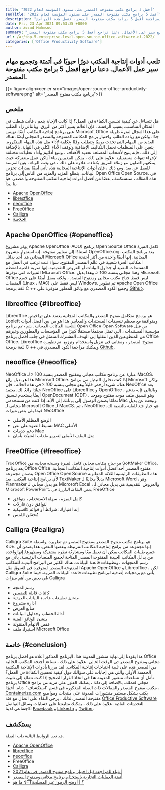 ```yaml
---
title: "أفضل 5 برامج مكتب مفتوحة المصدر على مستوى المؤسسة لعام 2022" 
seoTitle: "أفضل 5 برامج مكتب مفتوحة المصدر على مستوى المؤسسة لعام 2022" 
description: "في هذه المقالة ، سنقوم بمراجعة أفضل 5 برامج مكتب مفتوحة المصدر. تشمل هذه البرامج Apache OpenOffice و Libreoffice و NeoOffice و FreeOffice و Calligra." 
date: Fri, 23 Apr 2021 09:53:35 +0000
author: Assad Mahmood
summary: "تلعب أدوات إنتاجية المكاتب دورًا حيويًا في أتمتة وتجميع سير عمل الأعمال. دعنا نراجع أفضل 5 برامج مكتب مفتوحة المصدر." 
url: /ar/top-5-enterprise-level-open-source-office-software-of-2022/
categories: ['Office Productivity Software']
---
```


## تلعب أدوات إنتاجية المكتب دورًا حيويًا في أتمتة وتجميع مهام سير عمل الأعمال. دعنا نراجع أفضل 5 برامج مكتب مفتوحة المصدر.

{{< figure align=center src="images/open-source-office-productivity-software.png" alt="برنامج مكتب مفتوح المصدر">}}


## ملخص
هل تتساءل عن كيفية تحسين الكفاءة في العمل؟ إذا كانت الإجابة بنعم ، فأنت هبطت في المكان المناسب. بسبب الرقمنة ، فإن العالم يسير أكثر من الورق. وبالتالي زاد الطلب على برنامج إنتاجية المكاتب أيضًا. تهيمن Microsoft Office على هذا المجال لفترة طويلة جدًا. ولكن مع زيادة الطلب واختيار برامج المكاتب المفتوحة والمصدر المجاني أيضًا. هناك العديد من المهام التي تحدث يوميًا وتتطلب وقتًا وتكلفة لأداء مثل هذه المهام المتكررة. يتعين على المنظمات تحمل التكاليف الإضافية وتوقف الأداء الكلي في النهاية. بالإضافة إلى ذلك ، فإنه يتيح لأصحاب المصلحة تحديد الأهداف ، وتتبع أدائهم وأداء تحليلات مختلفة لإجراء تنبؤات مستقبلية.
علاوة على ذلك ، يمكن للمديرين بناء أماكن عمل مشتركة حيث يمكنهم التعاون مع زملاء الفريق بكفاءة. علاوة على ذلك ، في وقت الوباء ، يتيح الفرصة للعمل عن بعد. ومع ذلك ، فإن أدوات الإنتاجية المجانية هذه تأتي أيضًا بقدرات تخزين البيانات. يتطلع المزيد والمزيد من الناس إلى برنامج Open Office Open Source. في هذه المقالة ، سنستكشف بعضًا من أفضل أدوات إنتاجية المكتب المفتوحة والمصدر. هيا بنا نبدأ
  * [Apache OpenOffice][1]
  * [libreoffice][2]
  * [neooffice][3]
  * [FreeOffice][4]
  * [Calligra][5]
  * [الخلاصة][6]

## Apache OpenOffice {#openoffice}

يوفر مشروع Apache OpenOffice (AOO) برنامج Open Source Office كامل الميزة استنادًا إلى معايير مفتوحة. إنه استمرار مشروع OpenOffice.org. يعد برنامج المكتب المجاني هذا أحد بدائل Microsoft Office المجانية. إنها أيضًا واحدة من أكثر أجنحة المكاتب الحرة شعبية في عالم المصدر المفتوح. سواء كنت ترغب في العمل مع المستندات النصية أو جداول البيانات أو العروض التقديمية. إنها ضربة قاضية لمعظم الميزات التي توفرها Microsoft Office. وهذا مجاني بنسبة 100 ٪. وهذا بديل Microsoft Office ليس فقط جناح مكتب مجاني ومفتوح المصدر ، ولكنه يعمل أيضًا على جميع المنصات (Linux ، MAC) ليس فقط على Windows.
تم تطوير Apache Open Office بلغة برمجة C ++ وجميع الكود المصدري مع وثائق المطور متوفرة على [Github][7].

## libreoffice {#libreoffice}

Libreoffice هو برنامج متكامل مفتوح المصدر والمكاتب المجانية يعتمد على تراخيص Lopleft ومتوافقة مع معظم تنسيقات المستندات والمعايير. هذا هو من بين أفضل أدوات إنتاجية المكاتب المجانية.
يتم دعم برنامج Open Office Open Software من قبل مؤسسة المستندات ، التي تمثل مجتمعًا مستقلًا كبيرًا من المؤسسات والمطورين وغيرهم من المتطوعين الذين انتقلوا إلى الهدف المشترك المتمثل في جلب أفضل برنامج Office Office.
Libreoffice مفتوح المصدر ، ومجاني في تنزيل واستخدام وتوزيع. تم تطويره بلغة برمجة C ++ ويمكنك مراجعة الكود المصدري في [Github][8].

## neooffice {#neooffice}

NeoOffice عبارة عن برنامج مكاتب مجاني ومفتوح المصدر بنسبة 100 ٪ لـ MacOS. هذا هو بديل رائع Microsoft Office. إذا كنت تحاول التبديل من برنامج Microsoft ولكن هناك شيء أرخص قليلاً وهو مجاني بنسبة 100 ٪ في هذه الحالة ، فإن NeoOffice يعد خيارًا رائعًا لك.
يعتمد NeoOffice على Libreoffice و OpenOffice ، وبالتالي فإنه يدعم أيضًا يستخدم تنسيق OpenDocument (ODF) ، وهو تنسيق ملف موحد مفتوح وموحد تمامًا يضمن الوصول إلى بياناتك إلى الأبد. إذا كنت من مستخدمي Mac وتبحث عن بديل مجاني لـ Microsoft Office لـ MacOS. ثم ، NeoOffice هو خيار جيد للغاية بالنسبة لك.
فيما يلي بعض ميزات NeoOffice
  * الوضع المظلم الأصلي
  * تسليط الضوء على نص MAC الأصلي
  * دعم خدمات Mac
  * قفل الملف الأصلي لتحرير ملفات الشبكة بأمان

## FreeOffice {#freeoffice}

FreeOffice هو جناح مكاتب مجاني كامل الميزة ونسخة مجانية من SoftMaker Office. يعد برنامج Office Office مفتوح المصدر أحد أفضل أدوات إنتاجية المكاتب المجانية. يتضمن مجموعة Open Office Open Source هذه التطبيقات الرئيسية الثلاثة المطلوبة لأي برنامج إنتاجية المكتب.
يعد TextMaker بديلاً مجانيًا لـ Microsoft Word ، وهو Planmaker هو بديل مجاني لـ Microsoft Excel ، والعروض التقديمية هي بديل مجاني لـ Microsoft PowerPoint.
بعض النقاط البارزة في FreeOffice
  * كامل الميزة ، سهلة الاستخدام ، متوافق
  * التوافق دون تنازلات
  * إنه اختيارك: شرائط أو قوائم كلاسيكية
  * مُحسّن لللمس

## Calligra {#calligra}

Calligra Suite هو برنامج مكتب مفتوح المصدر ومفتوح المصدر تم تطويره بواسطة KDE. إنها مجموعة من برامج إنتاجية المكاتب المرتبطة ببعضها البعض. هذا يضمن أن جميع طلبات المكاتب يمكن أن تعمل معًا ومشاركة نظرة مشتركة ومظهرها. إنها واحدة من بدائل المكاتب الجيدة المفتوحة المصدر المتاحة لجميع المنصات الرئيسية. يأتي مع رسم المتجهات ، وتطبيقات قاعدة البيانات.
هناك الكثير من البرامج البديلة للمكاتب المفتوحة المصدر المتوفرة في السوق مثل Apache OpenOffice و Libreoffice ، لكن Calligra Suite يأتي مع برمجيات إضافية لبرنامج تطبيقات قاعدة البيانات المرئية.
فيما يلي بعض من أهم ميزات Calligra
  * رسم المتجه
  * كائنات قابلة للتضمين
  * منشئ تطبيقات قاعدة البيانات المرئية
  * ادارة مشروع
  * صانع العرض
  * أداة الحساب وجداول البيانات
  * منشئ الوثائق الغنية
  * قفص الاتهام المنقولة
  * استيراد ملف Microsoft Office

## خاتمة {#conclusion}

هذا يقودنا إلى نهاية منشور المدونة هذا. البرنامج المذكور أعلاه هو أفضل برنامج Office مجاني ومفتوح المصدر في الوقت الحالي. علاوة على ذلك ، تساعد أجنحة المكاتب الخالية من المصدر هذه على تلبية احتياجات إنتاجية المكاتب. لقد مررنا بأدوات الإنتاجية المكتبية الخمسة الأولى والتي هي إجابات على سؤالك حول كيفية تحسين الكفاءة في العمل؟ نأمل أن تساعدك منشور المدونة هذا في اتخاذ القرار الصحيح إذا كنت تتطلع إلى تثبيت برنامج Office مجاني لعملك. بالإضافة إلى ذلك ، يمكنك العثور على مزيد من برامج مكتب مفتوح المصدر والمقالات ذات الصلة المذكورة في قسم "استكشاف" أدناه.
أخيرًا ، [Containerize.com][9] يكتب بشكل مستمر منشورات المدونة على منتجات ومواضيع مفتوحة المصدر. لذلك ، يرجى البقاء على اتصال مع فئة [Office Productive Software][10] للتحديثات العادية. علاوة على ذلك ، يمكنك متابعتنا على حسابات وسائل التواصل الاجتماعي لدينا [Facebook][11] و [LinkedIn][12] و [Twitter][13].

## يستكشف
قد تجد الروابط التالية ذات الصلة.
  * [Apache OpenOffice][14]
  * [libreoffice][15]
  * [neooffice][16]
  * [FreeOffice][17]
  * [Calligra][18]
  * [أشياء للمراجعة قبل اختيار برنامج مفتوح المصدر في عام 2021][19]
  * [أتمتة العمليات التجارية باستخدام برنامج مجاني ومفتوح المصدر][20]
  * [ما هو NFT؟ | أوضح الرموز غير المسلحة][21]



 [1]: #openoffice
 [2]: #libreoffice
 [3]: #neooffice
 [4]: #freeoffice
 [5]: #calligra
 [6]: #conclusion
 [7]: https://github.com/apache/openoffice
 [8]: https://github.com/LibreOffice/core
 [9]: https://www.containerize.com/
 [10]: https://products.containerize.com/office-productivity/
 [11]: https://web.facebook.com/containerize
 [12]: https://www.linkedin.com/company/containerize/
 [13]: https://twitter.com/containerize_co
 [14]: https://products.containerize.com/office-productivity/apache-open-office
 [15]: https://products.containerize.com/office-productivity/libreoffice
 [16]: https://products.containerize.com/office-productivity/neooffice
 [17]: https://products.containerize.com/office-productivity/freeoffice
 [18]: https://products.containerize.com/office-productivity/calligra
 [19]: https://blog.containerize.com/cmdb-software/things-to-review-before-opting-open-source-software-in-2021/
 [20]: https://blog.containerize.com/blogging/automate-business-operations-using-open-source-software/
 [21]: https://blog.containerize.com/blockchain-platforms/what-is-nft-non-fungible-tokens-explained/
